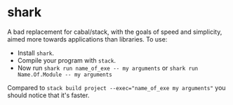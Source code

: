 # shark

A bad replacement for cabal/stack, with the goals of speed and simplicity, aimed more towards applications than libraries. To use:

* Install `shark`.
* Compile your program with `stack`.
* Now run `shark run name_of_exe -- my arguments` or `shark run Name.Of.Module -- my arguments`

Compared to `stack build project --exec="name_of_exe my arguments"` you should notice that it's faster.
